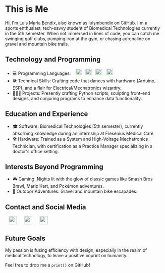 # This is Me

Hi, I'm Luis Maria Bendix, also known as luismbendix on GitHub. I'm a sports enthusiast, tech-savvy student of Biomedical Technologies currently in the 5th semester. When not immersed in lines of code, you can catch me swinging golf clubs, pumping iron at the gym, or chasing adrenaline on gravel and mountain bike trails.

## Technology and Programming

- 💻 Programming Languages: &nbsp;&nbsp;&nbsp;[<img height="20" width="20" src="https://cdn.simpleicons.org/python" />](https://www.python.org/psf-landing/)&nbsp;&nbsp;&nbsp;[<img height="20" width="20" src="https://cdn.simpleicons.org/cplusplus" />](https://isocpp.org/)&nbsp;&nbsp;&nbsp;[<img height="20" width="20" src="https://cdn.simpleicons.org/arduino" />](https://www.arduino.cc/) &nbsp;&nbsp;&nbsp;[<img height="20" width="20" src="csharp" />]([https://www.arduino.cc/](https://dotnet.microsoft.com/en-us/languages/csharp)) 
- 🛠️ Technical Skills: Crafting code that dances with hardware (Arduino, ESP), and a flair for Electrical/Mechatronics wizardry.
- 👨🏼‍💻 Projects: Presently crafting Python scripts, sculpting front-end designs, and conjuring programs to enhance data functionality.


## Education and Experience

- 🎓 Software: Biomedical Technologies (5th semester), currently absorbing knowledge during an internship at Fresenius Medical Care.
- 🛠️ Hardware: Trained as a System and High-Voltage Mechatronics Technician, with certification as a Practice Manager specializing in a doctor's office setting.

## Interests Beyond Programming

- 🎮 Gaming: Nights lit with the glow of classic games like Smash Bros Brawl, Mario Kart, and Pokémon adventures.
- 🚴 Outdoor Adventures: Gravel and mountain bike escapades.

## Contact and Social Media

&nbsp;&nbsp;&nbsp;[<img height="26" width="26" src="https://cdn.simpleicons.org/github/black/white" />](https://github.com/luismbendix)&nbsp;&nbsp;&nbsp;&nbsp;&nbsp;&nbsp;[<img height="26" width="26" src="https://cdn.simpleicons.org/linkedin" />](https://www.linkedin.com/in/luis-m-bendix-a12053254/)&nbsp;&nbsp;&nbsp;&nbsp;&nbsp;&nbsp;[<img height="26" width="26" src="https://cdn.simpleicons.org/instagram" />](https://www.instagram.com/bendix.luis?igshid=NGVhN2U2NjQ0Yg%3D%3D&utm_source=qr) 

## Future Goals

My passion is fusing efficiency with design, especially in the realm of medical technology, to leave a positive imprint on humanity.

Feel free to drop me a `print()` on GitHub!

